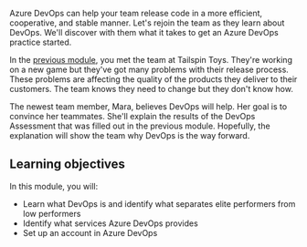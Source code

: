 Azure DevOps can help your team release code in a more efficient, cooperative, and stable manner. Let's rejoin the team as they learn about DevOps. We'll discover with them what it takes to get an Azure DevOps practice started.

In the [previous module](https://docs.microsoft.com/learn/modules/assess-your-development-process?azure-portal=true), you met the team at Tailspin Toys. They're working on a new game but they've got many problems with their release process. These problems are affecting the quality of the products they deliver to their customers. The team knows they need to change but they don't know how.

The newest team member, Mara, believes DevOps will help. Her goal is to convince her teammates. She'll explain the results of the DevOps Assessment that was filled out in the previous module. Hopefully, the explanation will show the team why DevOps is the way forward.

## Learning objectives

In this module, you will:

- Learn what DevOps is and identify what separates elite performers from low performers
- Identify what services Azure DevOps provides
- Set up an account in Azure DevOps